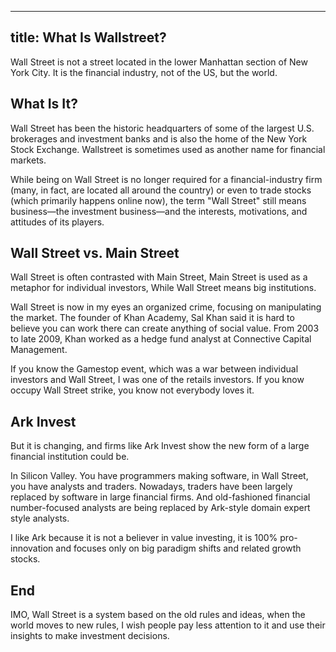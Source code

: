   ---
title: What Is Wallstreet?
---

Wall Street is not a street located in the lower Manhattan section of New York City. It is the financial industry, not of the US, but the world.

## What Is It?
Wall Street has been the historic headquarters of some of the largest U.S. brokerages and investment banks and is also the home of the New York Stock Exchange. Wallstreet is sometimes used as another name for financial markets.

While being on Wall Street is no longer required for a financial-industry firm (many, in fact, are located all around the country) or even to trade stocks (which primarily happens online now), the term "Wall Street" still means business—the investment business—and the interests, motivations, and attitudes of its players.

## Wall Street vs. Main Street

Wall Street is often contrasted with Main Street, Main Street is used as a metaphor for individual investors, While Wall Street means big institutions.

Wall Street is now in my eyes an organized crime, focusing on manipulating the market. The founder of Khan Academy, Sal Khan said it is hard to believe you can work there can create anything of social value. From 2003 to late 2009, Khan worked as a hedge fund analyst at Connective Capital Management. 

If you know the Gamestop event, which was a war between individual investors and Wall Street, I was one of the retails investors. If you know occupy Wall Street strike, you know not everybody loves it.

## Ark Invest

But it is changing, and firms like Ark Invest show the new form of a large financial institution could be.

In Silicon Valley. You have programmers making software, in Wall Street, you have analysts and traders. Nowadays, traders have been largely replaced by software in large financial firms. And old-fashioned financial number-focused analysts are being replaced by Ark-style domain expert style analysts. 

I like Ark because it is not a believer in value investing, it is 100% pro-innovation and focuses only on big paradigm shifts and related growth stocks.

## End

IMO, Wall Street is a system based on the old rules and ideas, when the world moves to new rules, I wish people pay less attention to it and use their insights to make investment decisions.